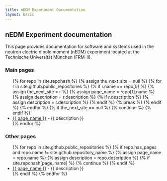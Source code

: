 ```yaml
---
title: nEDM Experiment Documentation
layout: basic
---
```


## nEDM Experiment documentation

This page provides documentation for software and systems used in the neutron
electric dipole moment (nEDM) experiment located at the Technische Universität
München (FRM-II).

<h3 id="main-pages">Main pages</h3>
<ul>
{% for repo in site.repohash %}
  {% assign the_next_site = null %}
  {% for r in site.github.public_repositories %}
    {% if r.name == repo[0] %}
      {% assign the_next_site = r %}
      {% assign page_name = repo[1].name %}
      {% assign description = r.description %}
      {% if r.description %}
        {% assign description = r.description %}
      {% endif %}
      {% break %}
    {% endif %}
  {% endfor %}
  {% if the_next_site == null %}
    {% continue %}
  {% endif %}
  <li>
    <a href="{{ site.baseurl }}{{ repo.name }}">{{ page_name }}</a> - {{ description }}
  </li>
{% endfor %}
</ul>

<h3 id="available-pages">Other pages</h3>
<ul>
{% for repo in site.github.public_repositories %}
  {% if repo.has_pages and repo.name != site.github.repository_name %}
    {% assign page_name = repo.name %}
    {% assign description = repo.description %}
    {% if site.repohash[page_name] %}
      {% continue %}
    {% endif %}
  <li>
    <a href="{{ site.baseurl }}{{ repo.name }}">{{ page_name }}</a> - {{ description }}
  </li>
  {% endif %}
{% endfor %}
</ul>

